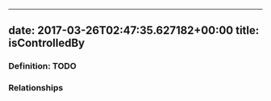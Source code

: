 
---
date: 2017-03-26T02:47:35.627182+00:00
title: isControlledBy
---
### Definition: TODO

### Relationships

